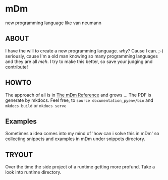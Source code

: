 # mDm
new programming language like van neumann

## ABOUT
I have the will to create a new programming language.
_why?_ Cause I can. ;-) seriously, cause I'm a old man knowing so many programming languages and they are all *meh*. I try to make this better, so save your judging and contribute!

## HOWTO
The approach of all is in [The mDm Reference](The_mDm_Reference.md) and grows ... 
The PDF is generate by mkdocs. Feel free, to `source documentation_pyenv/bin` and `mkdocs build` or `mkdocs serve`

## Examples
Sometimes a idea comes into my mind of 'how can i solve this in mDm' so collecting snippets and examples in mDm under snippets directory.

## TRYOUT
Over the time the side project of a runtime getting more profund. Take a look into runtime directory.

